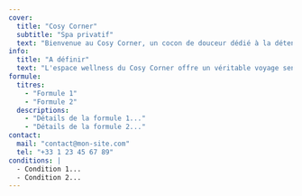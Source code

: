 ```yaml
---
cover:
  title: "Cosy Corner"
  subtitle: "Spa privatif"
  text: "Bienvenue au Cosy Corner, un cocon de douceur dédié à la détente et au bien-être. Lumière tamisées, chaleur enveloppante, douceur des bulles du jacuzzi,... chaque détail a été pensé pour vous offrir une parenthèse de calme et de sérénité."
info:
  title: "A définir"
  text: "L'espace wellness du Cosy Corner offre un véritable voyage sensoriel, dans un cadre chaleureus et intimiste. Il comprend un jacuzzi relaxant, un sauna pour une chaleur douce et profonde, ainsu qu'un espace de luminothérapie dévorisant la détente et l'équilibre. Peignoirs, essuies de bain et pantougles sont fournis pour un confort optimal. Un grand salon incite au repas, complété par deux douches au rez-de-chaussée. La chambre avec un grand lit rond, la table de massage, la cuisine et une seconde salle de bain complètent cet espace, pour une ambiance paisible et propice au lâcher-prise."
formule:
  titres:
    - "Formule 1"
    - "Formule 2"
  descriptions:
    - "Détails de la formule 1..."
    - "Détails de la formule 2..."
contact:
  mail: "contact@mon-site.com"
  tel: "+33 1 23 45 67 89"
conditions: |
  - Condition 1...
  - Condition 2...
---
```

